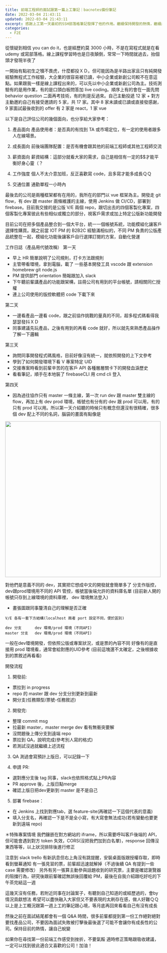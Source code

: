 ```yaml
---
title: 前端工程師的面試跟第一篇上工筆記｜bacnotes備份筆記
date: 2022-03-04 21:43:11
updated: 2022-03-04 21:43:11
excerpt: 感謝上工第一天最初的SSH部落格筆記發揮了他的作用。繼續保持開發的熱情，繼續成長茁壯前進！撰寫部落格筆記，對自己說聲加油！
categories:
  - F2E
---
```


從懷疑到相信 you can do it，也是經歷約莫 3000 小時，不是在寫程式就是在看 udemy 或寫部落格。線上課程學習時也是日夜顛倒，常常一下時間就過去，抬個頭才發現半夜了

一開始有點初生之犢不畏虎，什麼都投ＸＤ。但可能因為是半路出家且只有純開發經驗無程式工作經驗，大企業的很容易被已讀，中小企業或新創公司較不在意這點。如果跟我一樣是線上課程出來的，可以先以中小企業或新創公司為主。技術測驗有的是用作業，有的是口頭白板問答加 live coding。順序上有的會在一面先問 behavior question 二面再考技術，有的則是反過來。自己主動投遞 12 家 + 對方主動邀約自己有接受邀請的 5 家，共 17 家。其中 8 家未讀或已讀或直接發感謝，9 家面試最後收到的 offer 有 2 家是 react，1 家 vue

以下是自己評估公司的幾個面向，也分享給大家參考：

1. 產品面向
   產品使用者：是否真的有找到 TA 或市場定位，有一定的使用者跟多人在線場景。

2. 成長面向
   前後端團隊配置：是否有機會跟其他的前端工程師或其他工程師交流

3. 薪資面向
   薪資結構：這部分就看大家的需求，自己是相信有一定的$$才能平衡好身心靈（？

4. 工作強度
   個人不太介意加班，反正喜歡寫 code，且多寫才能多成長ＱＱ

5. 交通位置
   通勤單程一小時內

最後去的公司是兩種框架都有在用的，我所在的部門以 vue 框架為主。開發走 git flow，有 dev 跟 master 兩條維護的主線，使用 Jenkins 做 CI/CD，部署到 firebase。目前我交接的是公版 V/E 兩個 repo，跟切出去的四個客製化專案，四個客製化專案彼此有些相似或獨立的部分，視客戶需求或加上特定公版新功能開發

目前公司在把多個產品整合到一個大平台，統一一個帳號系統，功能模組化讓客戶選擇性購買。跟之前當 IOT PM 的 B2B2C 經驗滿相似的，不同 PM 負責的公版產品統整在一起，模組化功能後讓客戶自行選擇訂閱的方案，自動化營運

工作日誌（產品用代號改稱）
第一天
- 早上 HR 簡單說明了公司規則，打卡方法跟規則
- 主管帶看環境，拿到電腦，載了
一些基本開發工具 vscode 跟 extension homebrew git node.js
- PM 提供部門 orientation 簡報跟加入 slack
- 下午聽前輩講產品的功能跟架構，註冊公司有用到的平台帳號，請相關同仁授權
- 連上公司使用的版控軟體把 code 下載下來

第二天
- 一邊看產品一邊看 code，跟之前協作挑戰的量真的不同，超多程式碼看得我瑟瑟發抖ＸＤ
- 同事建議先玩產品，之後有用到的再看 code 就好，所以就先來熟悉產品操作了解一下邏輯

第三天
- 詢問同事開發程式碼風格，目前好像沒有統一，就依照開發的上下文參考
- 學到了如何開發環境下看 V 專案特定 UID
- 交接專案時看到前輩辛苦的在客戶 API 各種層層關卡下的開發血淚歷史
- 看看筆記，順手在本地裝了 firebaseCLI 用 cmd cli 登入

第四天
- 因為過往協作只有 master 一條主線，第一次 run dev 跟 master 雙主線的flow，再加上有 dev prod 環境，帳號也有分有的 dev 跟 prod 可以用，有的只有 prod 可以用。所以第一天介紹聽的時候只有概念但還沒有很精確，很多個 dev 配上不同的名詞，腦袋的畫面有點像是

<img src="72d73fdbc357defcff1095590b2a2fb2.png" width="500">

對他們是意義不同的 dev，其實把它想成中文的開發就會簡單多了
分支作版控，dev跟prod環境用不同的 API 管控，帳號當後端允許的資料庫名單
(目前新人開的帳號只存到上線環境的資料庫裡， dev 環境無法登入)

- 畫張圖跟同事釐清自己的理解是否正確
```
V/E 各有一套下方結構(localhost 兩者 port 設定不同，便於區別)

dev 分支      dev 環境/prod 環境（不同API)
master 分支   dev 環境/prod 環境（不同API)
```
一般在dev環境開發，但依照公版或專案狀況，或是票的內容不同
好像有的是直接用 prod 環境看，通常會給對應的UID參考
(目前這塊還不太確定，之後根據收到的票敘述再看看)

開發流程
1. 開發前:
- 票拉到 in progress
- repo 的 master 跟 dev 分支分別更新到最新
- 開分支(任務類型/票號-任務敘述)

2. 開發完:
- 整理 commit msg
- 拉最新 master，master merge dev 看有無衝突要解
- 沒問題後上傳分支到遠端 repo
- 票拉到 QA，說明完成(參考別人寫的格式)
- 若測試沒過就繼續上述流程

3. QA 測過會寫預計上版日，可以記錄一下

4. 申請 PR:
- 選對應分支後 tag 同事，slack也依照格式貼上PR內容
- PR approve 後，上版日點merge
- 確認上版日把dev更新到 master 是不是自己

5. 部署 firebase：
- 在 Jenkins 上找到對應tab，選 feature-site(再確認一下這個代表的意義)
- 填入分支名，再確認一下是不是全小寫，有大寫會無法成功(若有變動也要更新到遠端 repo)

＊特殊專案情境
我們鑲嵌在對方網站的 iframe，所以需要呼叫客戶後端的 API，但可能會遇到對方 token 失效，CORS(沒把我們加到白名單)，response 回傳沒東西等等，以上狀況排除後進行修正

注意到 slack trello 有新訊息但右上角沒有跳提醒，安裝桌面版跟授權存取，即時看到螢幕通知
有一張見習的票，前輩超迅速就解掉（不過後續 QA 有提到一些 case 需要修改）
另外有另一張算主動參與話題收到的研究票，主要是確認瀏覽器的阻擋行為，研究後跟前輩確認無誤後回覆給 PM，最後在自我介紹跟吃好吃的下午茶完結這一週

這幾天沒有任務，若附近同事在討論案子，有聽到自己知道的或經歷過的，會by情況貢獻想法
希望可以盡快融入大家但又不要表現的太刷存在感，做人好難ＱＱ
以上是上工概況跟第一週上工的筆記跟心境，等月底再回來看看自己有沒有成長

然後之前在面試結尾都會有一個 Q&A 時間，很多前輩都提到第一份工作絕對絕對要找產品公司，不要因為面試失敗被打擊後最後選了可能不會讓你有成長性的公司。保持目前的熱情，讓自己蛻變

如果你在尋找第一份前端工作感受到挫折，不要氣餒
適時修正策略跟吸收建議，一定可以找到彼此適合又喜歡的公司！加油！
